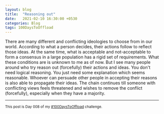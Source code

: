 ```yaml
---
layout: blog
title:  "Reasoning out"
date:   2021-02-10 16:30:00 +0530
categories: Blog
tags: 100DaysToOffload
---
```

There are many different and conflicting ideologies to choose from in our world. According to what a person decides, their actions follow to reflect those ideas. At the same time, what is acceptable and not-acceptable to form a consensus in a large population has a rigid set of requirements. What these conditions are is unknown to me as of now. But I see many people around who try reason out (forcefully) their actions and ideas. You don't need logical reasoning. You just need some explanation which seems reasonable. Whoever can persuade other people in accepting their reasons is also able to propagate their ideas. The chain continues till someone with conflicting views feels threatened and wishes to remove the conflict (forcefully), especially when they have a majority.

<hr>

<small>This post is Day 008 of my [#100DaysToOffload](https://chaitanya.page/tag/100daystooffload) challenge.</small>